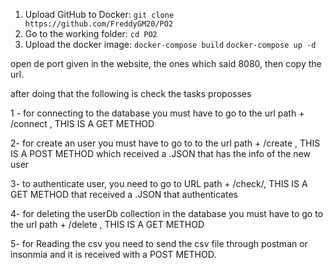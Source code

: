 1) Upload GitHub to Docker:
`git clone https://github.com/FreddyGM20/PO2`
2) Go to the working folder:
`cd PO2`
3) Upload the docker image:
`docker-compose build` 
`docker-compose up -d`

open de port given in the website, the ones which said 8080,
then copy the url.

after doing that the following is check the tasks proposses 

1 - for connecting to the database you must have to go
to the url path + /connect , THIS IS A GET METHOD

2- for create an user you must have to go to 
to the url path + /create , THIS IS A POST METHOD
which received a .JSON that has the info of the new user

3- to authenticate user, you need to go to URL path + /check/, THIS IS A GET METHOD that received a .JSON that authenticates

4- for deleting the userDb collection in the database you must have to go
to the url path + /delete , THIS IS A GET METHOD

5- for Reading the csv you need to send the csv file through postman or insonmia
and it is received with a POST METHOD.





